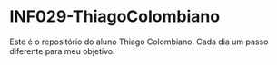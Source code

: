 # INF029-ThiagoColombiano
Este é o repositório do aluno Thiago Colombiano. Cada dia um passo diferente para meu objetivo.